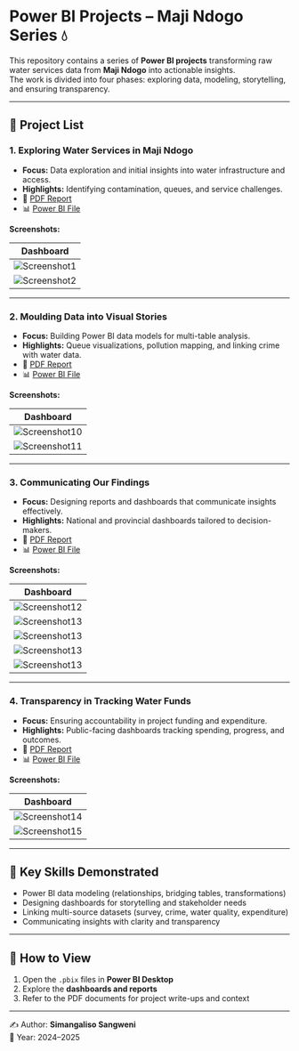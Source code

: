 # Power BI Projects – Maji Ndogo Series 💧

This repository contains a series of **Power BI projects** transforming raw water services data from **Maji Ndogo** into actionable insights.  
The work is divided into four phases: exploring data, modeling, storytelling, and ensuring transparency.

---

## 📂 Project List

### 1. Exploring Water Services in Maji Ndogo
- **Focus:** Data exploration and initial insights into water infrastructure and access.  
- **Highlights:** Identifying contamination, queues, and service challenges.  
- 📄 [PDF Report](./Part_1.pdf)  
- 📊 [Power BI File](./Part1.pbix)  

**Screenshots:**

| Dashboard |
|-----------|
| ![Screenshot1](./Screenshots/Screenshot%20(5).png) |
| ![Screenshot2](./Screenshots/Screenshot%20(2).png) | 

---

### 2. Moulding Data into Visual Stories
- **Focus:** Building Power BI data models for multi-table analysis.  
- **Highlights:** Queue visualizations, pollution mapping, and linking crime with water data.  
- 📄 [PDF Report](./Part_2.pdf)  
- 📊 [Power BI File](./Part_two_project.pbix)  

**Screenshots:**

| Dashboard |
|-----------|
| ![Screenshot10](./Screenshots/Screenshot%20(1).png) | ![Screenshot11](./Screenshots/Screenshot%20(2).png) | 
| ![Screenshot11](./Screenshots/Screenshot%20(3).png) | ![Screenshot11](./Screenshots/Screenshot%20(4).png) |

---

### 3. Communicating Our Findings
- **Focus:** Designing reports and dashboards that communicate insights effectively.  
- **Highlights:** National and provincial dashboards tailored to decision-makers.  
- 📄 [PDF Report](./Part_3.pdf)  
- 📊 [Power BI File](./Part_three_project.pbix)  

**Screenshots:**

| Dashboard |
|-----------|
| ![Screenshot12](./Screenshots/Screenshot%20(6).png) | ![Screenshot13](./Screenshots/Screenshot%20(7).png) | 
| ![Screenshot13](./Screenshots/Screenshot%20(8).png) | ![Screenshot13](./Screenshots/Screenshot%20(9).png) |
| ![Screenshot13](./Screenshots/Screenshot%20(10).png) | ![Screenshot13](./Screenshots/Screenshot%20(11).png) | 
| ![Screenshot13](./Screenshots/Screenshot%20(12).png) | ![Screenshot13](./Screenshots/Screenshot%20(13).png) |
| ![Screenshot13](./Screenshots/Screenshot%20(14).png) | ![Screenshot13](./Screenshots/Screenshot%20(15).png) |

---

### 4. Transparency in Tracking Water Funds
- **Focus:** Ensuring accountability in project funding and expenditure.  
- **Highlights:** Public-facing dashboards tracking spending, progress, and outcomes.  
- 📄 [PDF Report](./Part_4.pdf)  
- 📊 [Power BI File](./Public_dashboard.pbix)  

**Screenshots:**

| Dashboard |
|-----------|
| ![Screenshot14](./Screenshots/Screenshot%20(16).png) | ![Screenshot15](./Screenshots/Screenshot%20(18).png) |
| ![Screenshot15](./Screenshots/Screenshot%20(18).png) |

---

## 🔑 Key Skills Demonstrated
- Power BI data modeling (relationships, bridging tables, transformations)  
- Designing dashboards for storytelling and stakeholder needs  
- Linking multi-source datasets (survey, crime, water quality, expenditure)  
- Communicating insights with clarity and transparency  

---

## 📌 How to View
1. Open the `.pbix` files in **Power BI Desktop**  
2. Explore the **dashboards and reports**  
3. Refer to the PDF documents for project write-ups and context  

---

✍️ Author: **Simangaliso Sangweni**  
📅 Year: 2024–2025
